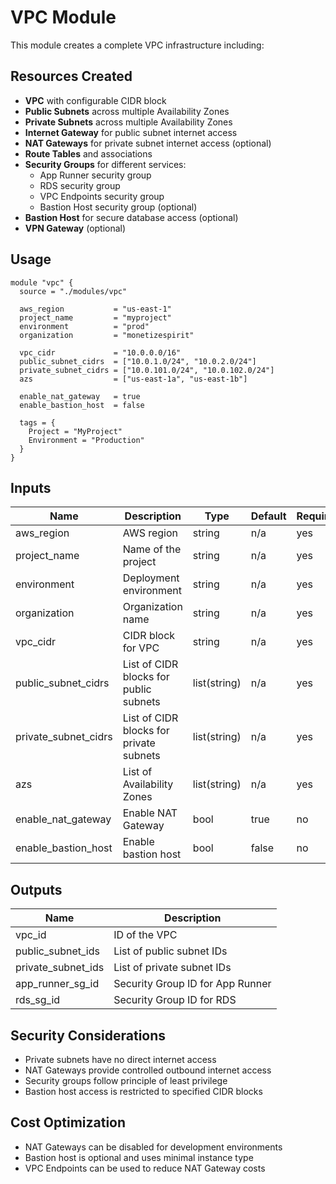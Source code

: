 # VPC Module

This module creates a complete VPC infrastructure including:

## Resources Created

- **VPC** with configurable CIDR block
- **Public Subnets** across multiple Availability Zones
- **Private Subnets** across multiple Availability Zones
- **Internet Gateway** for public subnet internet access
- **NAT Gateways** for private subnet internet access (optional)
- **Route Tables** and associations
- **Security Groups** for different services:
  - App Runner security group
  - RDS security group
  - VPC Endpoints security group
  - Bastion Host security group (optional)
- **Bastion Host** for secure database access (optional)
- **VPN Gateway** (optional)

## Usage

```hcl
module "vpc" {
  source = "./modules/vpc"
  
  aws_region           = "us-east-1"
  project_name         = "myproject"
  environment          = "prod"
  organization         = "monetizespirit"
  
  vpc_cidr             = "10.0.0.0/16"
  public_subnet_cidrs  = ["10.0.1.0/24", "10.0.2.0/24"]
  private_subnet_cidrs = ["10.0.101.0/24", "10.0.102.0/24"]
  azs                  = ["us-east-1a", "us-east-1b"]
  
  enable_nat_gateway   = true
  enable_bastion_host  = false
  
  tags = {
    Project = "MyProject"
    Environment = "Production"
  }
}
```

## Inputs

| Name | Description | Type | Default | Required |
|------|-------------|------|---------|----------|
| aws_region | AWS region | string | n/a | yes |
| project_name | Name of the project | string | n/a | yes |
| environment | Deployment environment | string | n/a | yes |
| organization | Organization name | string | n/a | yes |
| vpc_cidr | CIDR block for VPC | string | n/a | yes |
| public_subnet_cidrs | List of CIDR blocks for public subnets | list(string) | n/a | yes |
| private_subnet_cidrs | List of CIDR blocks for private subnets | list(string) | n/a | yes |
| azs | List of Availability Zones | list(string) | n/a | yes |
| enable_nat_gateway | Enable NAT Gateway | bool | true | no |
| enable_bastion_host | Enable bastion host | bool | false | no |

## Outputs

| Name | Description |
|------|-------------|
| vpc_id | ID of the VPC |
| public_subnet_ids | List of public subnet IDs |
| private_subnet_ids | List of private subnet IDs |
| app_runner_sg_id | Security Group ID for App Runner |
| rds_sg_id | Security Group ID for RDS |

## Security Considerations

- Private subnets have no direct internet access
- NAT Gateways provide controlled outbound internet access
- Security groups follow principle of least privilege
- Bastion host access is restricted to specified CIDR blocks

## Cost Optimization

- NAT Gateways can be disabled for development environments
- Bastion host is optional and uses minimal instance type
- VPC Endpoints can be used to reduce NAT Gateway costs